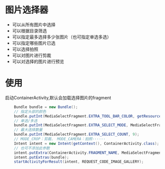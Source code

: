 # 图片选择器
* 可以从所有图片中选择
* 可以根据目录筛选
* 可以指定最多选择多少张图片（也可指定单选多选）
* 可以指定哪些图片已选
* 可以选择拍照
* 可以对图片进行剪裁
* 可以对选择的图片进行预览

# 使用
启动ContainerActivity,默认会加载选择图片的fragment
```java
    Bundle bundle = new Bundle();
    // 指定头部的颜色
    bundle.putInt(MediaSelectFragment.EXTRA_TOOL_BAR_COLOR, getResources().getColor(R.color.main_color_normal));
    // 单选/多选
    bundle.putInt(MediaSelectFragment.EXTRA_SELECT_MODE, MediaSelectFragment.MODE_MULTI);
    // 最大选择数量
    bundle.putInt(MediaSelectFragment.EXTRA_SELECT_COUNT, 9);
    // MODE_CROP：剪裁、 MODE_CAMERA：拍照······
    Intent intent = new Intent(getContext(), ContainerActivity.class);
    // 也可不添加此参数
    intent.putExtra(ContainerActivity.FRAGMENT_NAME, MediaSelectFragment.class.getName());
    intent.putExtras(bundle);
    startActivityForResult(intent, REQUEST_CODE_IMAGE_GALLERY);
```
